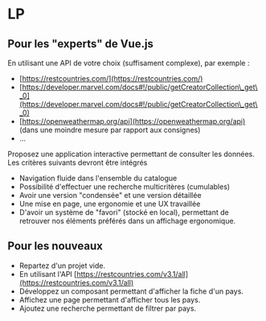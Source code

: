 # LP

## Pour les "experts" de Vue.js

En utilisant une API de votre choix (suffisament complexe), par exemple :&#x20;

* [https://restcountries.com/](https://restcountries.com/)
* [https://developer.marvel.com/docs#!/public/getCreatorCollection\_get\_0](https://developer.marvel.com/docs#!/public/getCreatorCollection\_get\_0)
* [https://openweathermap.org/api](https://openweathermap.org/api) (dans une moindre mesure par rapport aux consignes)
* ...

Proposez une application interactive permettant de consulter les données. Les critères suivants devront être intégrés

* Navigation fluide dans l'ensemble du catalogue
* Possibilité d'effectuer une recherche multicritères (cumulables)
* Avoir une version "condensée" et une version détaillée
* Une mise en page, une ergonomie et une UX travaillée
* D'avoir un système de "favori" (stocké en local), permettant de retrouver nos éléments préférés dans un affichage ergonomique.

## Pour les nouveaux

* Repartez d'un projet vide.
* En utilisant l'API [https://restcountries.com/v3.1/all](https://restcountries.com/v3.1/all)
* Développez un composant permettant d'afficher la fiche d'un pays.
* Affichez une page permettant d'afficher tous les pays.
* Ajoutez une recherche permettant de filtrer par pays.
